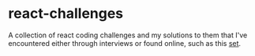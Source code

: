 # react-challenges

A collection of react coding challenges and my solutions to them that I've encountered either through interviews or found online, such as this [set](https://github.com/alexgurr/react-coding-challenges).
